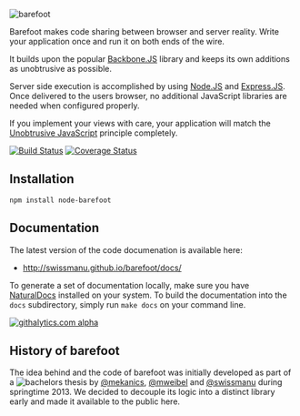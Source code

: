 ![barefoot](https://raw.github.com/swissmanu/barefoot/master/barefoot.png)

Barefoot makes code sharing between browser and server reality. Write your application once and run it on both ends of the wire.

It builds upon the popular [Backbone.JS](http://backbonejs.org/) library and keeps its own additions as unobtrusive as possible.

Server side execution is accomplished by using [Node.JS](http://nodejs.org/) and [Express.JS](http://expressjs.com/). Once delivered to the users browser, no additional JavaScript libraries are needed when configured properly.

If you implement your views with care, your application will match the [Unobtrusive JavaScript](http://roca-style.org/#unobtrusive-javascript) principle completely.

[![Build Status](https://travis-ci.org/swissmanu/barefoot.png?branch=master)](https://travis-ci.org/swissmanu/barefoot) [![Coverage Status](https://coveralls.io/repos/swissmanu/barefoot/badge.png?branch=master)](https://coveralls.io/r/swissmanu/barefoot)



## Installation

	npm install node-barefoot

## Documentation
The latest version of the code documenation is available here:
* http://swissmanu.github.io/barefoot/docs/

To generate a set of documentation locally, make sure you have [NaturalDocs](http://www.naturaldocs.org/) installed on your system. To build the documentation into the `docs` subdirectory, simply run `make docs` on your command line.

[![githalytics.com alpha](https://cruel-carlota.pagodabox.com/f87c96d81337e0f3f6a255aedc521c76 "githalytics.com")](http://githalytics.com/swissmanu/barefoot)

## History of barefoot
The idea behind and the code of barefoot was initially developed as part of a ![bachelors thesis](http://hsr-ba-ajw-2013.github.io/BA/) by [@mekanics](https://github.com/mekanics), [@mweibel](https://github.com/mweibel) and [@swissmanu](https://github.com/swissmanu/) during springtime 2013. We decided to decouple its logic into a distinct library early and made it available to the public here.
